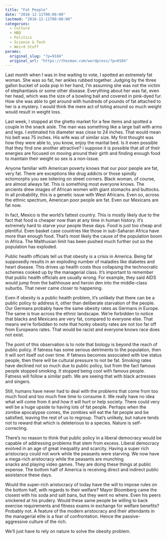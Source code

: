 ```yaml
---
title: "Fat People"
date: "2016-12-11T00:00:00"
lastmod: "2016-12-11T00:00:00"
categories:
  - Culture
  - HBD
  - Politics
  - Science & Tech
  - Weird Stuff
params:
  original_slug: "?p=9184"
  original_url: "https://thezman.com/wordpress/?p=9184"
---
```


Last month when I was in line waiting to vote, I spotted an extremely
fat woman. She was so fat, her ankles rubbed together. Judging by the
three gallon bucket of soda pop in her hand, I’m assuming she was not
the victim of elephantiasis or some other disease. Everything about her
was fat, even her head, which was the size of a bowling ball and covered
in pink-dyed fur. How she was able to get around with hundreds of pounds
of fat attached to her is a mystery. I would think the mere act of
toting around so much weight would result in weight loss.

Last week, I stopped at the ghetto market for a few items and spotted a
couple in the snack aisle. The man was something like a large ball with
arms and legs. I estimated his diameter was close to 24 inches. That
would mean his belt was 75 inches. His wife was of similar size. My
first thought was how they were able to, you know, enjoy the marital
bed. Is it even possible that they find one another attractive? I
suppose it is possible that all of their energies are focused on moving
around their girth and finding enough food to maintain their weight so
sex is a non-issue.

Anyone familiar with American poverty knows that our poor people are
fat, very fat. There are exceptions like drug addicts or those spindly
ectomorphs you see loitering on street corners. Black woman, of course,
are almost always fat. This is something most everyone knows. The
ancients drew images of African women with giant stomachs and buttocks.
In all probability, this is a genetic issue with West Africans. Even so,
across the ethnic spectrum, American poor people are fat. Even our
Mexicans are fat now.

In fact, Mexico is the world’s fattest country. This is mostly likely
due to the fact that food is cheaper now than at any time in human
history. It’s extremely hard to starve your people these days. Food is
just too cheap and plentiful. Even basket case countries like those in
sub-Saharan Africa have more than enough food. That’s most likely the
cause of the population boom in Africa. The Malthusian limit has been
pushed much further out so the population has exploded.

Public health officials tell us that obesity is a crisis in America.
Being fat supposedly results in an exploding number of maladies like
diabetes and heart disease. This drives up health costs thus collapsing
the technocratic schemes cooked up by the managerial class. It’s
important to remember that public health officials are usually wrong.
For example, they said AIDS would jump from the bathhouse and heroin den
into the middle-class suburbs. That never came closer to happening.

Even if obesity is a public health problem, it’s unlikely that there can
be a public policy to address it, other than deliberate starvation of
the people. Our Germans probably have the same obesity rates as Germans
in Europe. The same is true across the ethnic landscape. We’re forbidden
to notice that blacks and Mexicans are very fat, compared to everyone
else. That means we’re forbidden to note that honky obesity rates are
not too far off from Europeans rates. That would be racist and everyone
knows race does not exist.

The point of this observation is to note that biology is beyond the
reach of public policy. If fatness has some serious detriments to the
population, then it will sort itself out over time. If fatness becomes
associated with low status people, then there will be cultural pressure
to not be fat. Smoking rates have declined not so much due to public
policy, but from the fact famous people stopped smoking. It stopped
being cool with famous people. Fatness will follow a similar path. We
are seeing that with black actresses and singers.

Still, humans have never had to deal with the problems that come from
too much food and too much free time to consume it. We really have no
idea what will come from it and how it will hurt or help society. There
could very well be a huge upside to having lots of fat people. Perhaps
when the zombie apocalypse comes, the zombies will eat the fat people
and be satisfied, leaving the rest of us to regroup. That’s unlikely,
but nature tends not to reward that which is deleterious to a species.
Nature is self-correcting.

There’s no reason to think that public policy in a liberal democracy
would be capable of addressing problems that stem from excess. Liberal
democracy evolved in an age of great inequality and scarcity. Having a
super rich aristocracy could not work while the peasants were starving.
We now have a mega-rich aristocracy while the peasants are munching
snacks and playing video games. They are doing these things at public
expense. The bottom half of America is receiving direct and indirect
public assistance these days.

Would the super-rich aristocracy of today have the will to impose rules
on the bottom half, with regards to their welfare? Mayor Bloomberg came
the closest with his soda and salt bans, but they went no where. Even
his peers snickered at his prudery. Would these same people be willing
to back exercise requirements and fitness exams in exchange for welfare
benefits? Probably not. A feature of the modern aristocracy and their
attendants in the managerial elite is a fear of confrontation. Hence the
passive-aggressive culture of the rich.

We’ll just have to rely on nature to solve the obesity problem.
